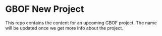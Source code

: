 # GBOF New Project

This repo contains the content for an upcoming GBOF project. The name will be updated once we get more info about the project.
